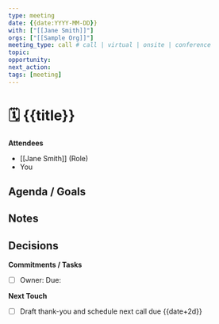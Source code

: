 ```yaml
---
type: meeting
date: {{date:YYYY-MM-DD}}
with: ["[[Jane Smith]]"]
orgs: ["[[Sample Org]]"]
meeting_type: call # call | virtual | onsite | conference
topic: 
opportunity: 
next_action: 
tags: [meeting]
---
```


# 🗓️ {{title}}

**Attendees**
- [[Jane Smith]] (Role)
- You

**Agenda / Goals**
- 

**Notes**
- 

**Decisions**
- 

**Commitments / Tasks**
- [ ] Owner:  Due: 

**Next Touch**
- [ ] Draft thank-you and schedule next call due {{date+2d}}
